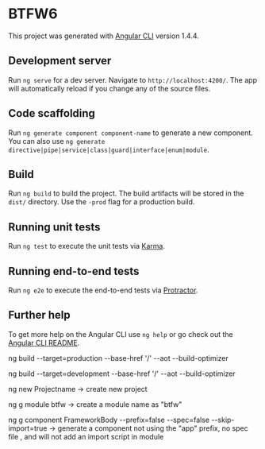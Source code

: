 # BTFW6

This project was generated with [Angular CLI](https://github.com/angular/angular-cli) version 1.4.4.

## Development server

Run `ng serve` for a dev server. Navigate to `http://localhost:4200/`. The app will automatically reload if you change any of the source files.

## Code scaffolding

Run `ng generate component component-name` to generate a new component. You can also use `ng generate directive|pipe|service|class|guard|interface|enum|module`.

## Build

Run `ng build` to build the project. The build artifacts will be stored in the `dist/` directory. Use the `-prod` flag for a production build.

## Running unit tests

Run `ng test` to execute the unit tests via [Karma](https://karma-runner.github.io).

## Running end-to-end tests

Run `ng e2e` to execute the end-to-end tests via [Protractor](http://www.protractortest.org/).

## Further help

To get more help on the Angular CLI use `ng help` or go check out the [Angular CLI README](https://github.com/angular/angular-cli/blob/master/README.md).

ng build --target=production --base-href '/' --aot --build-optimizer

ng build --target=development --base-href '/' --aot --build-optimizer

ng new Projectname  -> create new project

ng g module btfw  ->  create a module name as "btfw"

ng g component FrameworkBody --prefix=false --spec=false --skip-import=true  -> generate a component not using the "app" prefix, no spec file , and will not add an import script in module 

